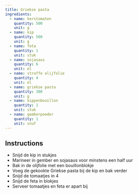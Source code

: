 ```yaml
---
title: Griekse pasta
ingredients: 
  - name: kerstomaten
    quantity: 500
    unit: g
  - name: kip
    quantity: 500
    unit: g
  - name: feta
    quantity: 1
    unit: stuk
  - name: sojasaus
    quantity: 6
    unit: el
  - name: straffe olijfolie
    quantity: 4
    unit: el
  - name: griekse pasta
    quantity: 300
    unit: g
  - name: kippenbouillon
    quantity: 1
    unit: stuk
  - name: gemberpoeder
    quantity: 1
    unit: snuf
---
```


<Recipe />

## Instructions
  - Snijd de kip in stukjes
  - Marineer in gember en sojasaus voor minstens een half uur
  - Bak in de olijfolie met een bouillonblokje
  - Voeg de gekookte Griekse pasta bij de kip en bak verder
  - Snijd de tomaatjes in 4
  - Snijd de feta in blokjes
  - Serveer tomaatjes en feta er apart bij